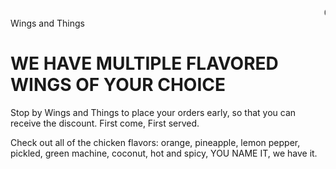 <!DOCTYPE html>
<html>
<marquee> CHICKEN WINGS ON SALE AT AMERICAN DELI TODAY $2.50 </marquee>
<head> Wings and Things </head>
<h1> WE HAVE MULTIPLE FLAVORED WINGS OF YOUR CHOICE </h1>
<body>
<p>
Stop by Wings and Things to place your orders early, so that you can receive the discount. First come, First served.

Check out all of the chicken flavors: orange, pineapple, lemon pepper, pickled, green machine, coconut, hot and spicy, YOU NAME IT, we have it.
</p>
</body>
</htlm>
